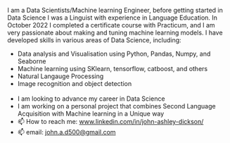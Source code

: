 I am a Data Scientists/Machine learning Engineer, before getting started in Data Science I was a Linguist with experience in Language Education. In October 2022 I completed a certificate course with Practicum, and I am very passionate about making and tuning machine learning models. I have developed skills in various areas of Data Science, including: 
- Data analysis and Visualisation using Python, Pandas, Numpy, and Seaborne
- Machine learning using SKlearn, tensorflow, catboost, and others
- Natural Langauge Processing
- Image recognition and object detection
<br></br>
- I am looking to advance my career in Data Science
- I am working on a personal project that combines Second Language Acquisition with Machine learning in a Unique way
- 📫 How to reach me: www.linkedin.com/in/john-ashley-dickson/
- 📫 email: john.a.d500@gmail.com

<!--
**John-Dickson/John-Dickson** is a ✨ _special_ ✨ repository because its `README.md` (this file) appears on your GitHub profile.

Here are some ideas to get you started:

- 🔭 I’m currently working on ...
- 🌱 I’m currently learning ...
- 👯 I’m looking to collaborate on ...
- 🤔 I’m looking for help with ...
- 💬 Ask me about ...
- 📫 How to reach me: ...
- 😄 Pronouns: ...
- ⚡ Fun fact: ...
-->
